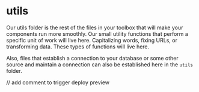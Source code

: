 # utils

Our utils folder is the rest of the files in your toolbox that will make your components run more smoothly. Our small utility functions that perform a specific unit of work will live here. Capitalizing words, fixing URLs, or transforming data. These types of functions will live here.

Also, files that establish a connection to your database or some other source and maintain a connection can also be established here in the `utils` folder.

// add comment to trigger deploy preview
